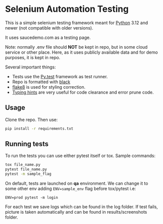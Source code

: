 # Selenium Automation Testing

This is a simple selenium testing framework meant for [Python](https://www.python.org/downloads/) 3.12 and newer (not compatible with older versions).

It uses saucedemo.com as a testing page.

Note: normally .env file should **NOT** be kept in repo, but in some cloud service or other place.
Here, as it uses publicly available data and for demo purposes, it is kept in repo.

Several important things:
- Tests use the [Py.test](https://docs.pytest.org/en/latest/) framework as test runner.
- Repo is formatted with [black](https://github.com/psf/black)
- [flake8](https://flake8.pycqa.org/en/latest/) is used for styling correction.
- [Typing hints](https://docs.python.org/3/library/typing.html) are very useful for code clearance and error prune code.

## Usage
Clone the repo. Then use:

```bash
pip install -r requirements.txt
```

## Running tests
To run the tests you can use either pytest itself or tox. Sample commands:

```bash
tox file_name.py
pytest file_name.py
pytest -m sample_flag
```

On default, tests are launched on **qa** environment. We can change it to some other env adding ```ENV=sample_env``` flag before tox/pytest i.e:

`ENV=prod pytest -m login`


For each test we save logs which can be found in the log folder. If test fails, picture is taken automatically and can be found in results/screenshots folder.